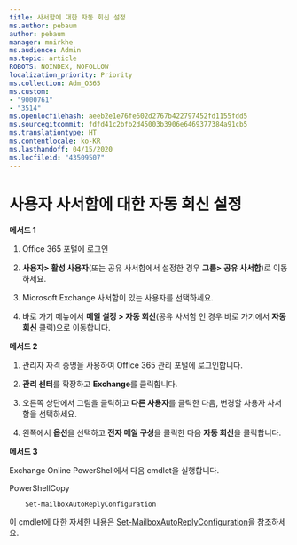```yaml
---
title: 사서함에 대한 자동 회신 설정
ms.author: pebaum
author: pebaum
manager: mnirkhe
ms.audience: Admin
ms.topic: article
ROBOTS: NOINDEX, NOFOLLOW
localization_priority: Priority
ms.collection: Adm_O365
ms.custom:
- "9000761"
- "3514"
ms.openlocfilehash: aeeb2e1e76fe602d2767b422797452fd1155fdd5
ms.sourcegitcommit: fdfd41c2bfb2d45003b3906e6469377384a91cb5
ms.translationtype: HT
ms.contentlocale: ko-KR
ms.lasthandoff: 04/15/2020
ms.locfileid: "43509507"
---
```

# <a name="set-auto-replies-for-a-users-mailbox"></a>사용자 사서함에 대한 자동 회신 설정

**메서드 1**

1. Office 365 포털에 로그인

2. **사용자> 활성 사용자**(또는 공유 사서함에서 설정한 경우 **그룹> 공유 사서함**)로 이동하세요.

3. Microsoft Exchange 사서함이 있는 사용자를 선택하세요.

4. 바로 가기 메뉴에서 **메일 설정 > 자동 회신**(공유 사서함 인 경우 바로 가기에서 **자동 회신** 클릭)으로 이동합니다.

**메서드 2**

1. 관리자 자격 증명을 사용하여 Office 365 관리 포털에 로그인합니다.

2. **관리 센터**를 확장하고 **Exchange**를 클릭합니다.

3. 오른쪽 상단에서 그림을 클릭하고 **다른 사용자**를 클릭한 다음, 변경할 사용자 사서함을 선택하세요.

4. 왼쪽에서 **옵션**을 선택하고 **전자 메일 구성**을 클릭한 다음 **자동 회신**을 클릭합니다.

**메서드 3**

Exchange Online PowerShell에서 다음 cmdlet을 실행합니다.

PowerShellCopy

```
    Set-MailboxAutoReplyConfiguration
```

이 cmdlet에 대한 자세한 내용은 [Set-MailboxAutoReplyConfiguration](https://docs.microsoft.com/powershell/module/exchange/mailboxes/set-mailboxautoreplyconfiguration)을 참조하세요.
